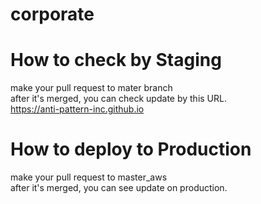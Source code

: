 # corporate

# How to check by Staging

make your pull request to mater branch  
after it's merged, you can check update by this URL.  
https://anti-pattern-inc.github.io

# How to deploy to Production

make your pull request to master_aws  
after it's merged, you can see update on production.
